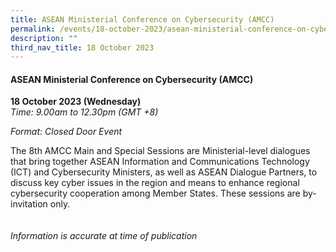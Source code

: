 ```yaml
---
title: ASEAN Ministerial Conference on Cybersecurity (AMCC)
permalink: /events/18-october-2023/asean-ministerial-conference-on-cybersecurity/
description: ""
third_nav_title: 18 October 2023
---
```

#### **ASEAN Ministerial Conference on Cybersecurity (AMCC)**

**18 October 2023 (Wednesday)**  
*Time: 9.00am to 12.30pm (GMT +8)*

*Format: Closed Door Event*

The 8th AMCC Main and Special Sessions are Ministerial-level dialogues that bring together ASEAN Information and Communications Technology (ICT) and Cybersecurity Ministers, as well as ASEAN Dialogue Partners, to discuss key cyber issues in the region and means to enhance regional cybersecurity cooperation among Member States. These sessions are by-invitation only.
<br><br><br>
*Information is accurate at time of publication*